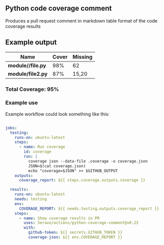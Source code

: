 ## Python code coverage comment

Produces a pull request comment in markdown table format of the code coverage results

## Example output

| Name | Cover | Missing |
| ---  | ----- | ------- |
| **module//file.py** | 98% | 62 |
| **module/file2.py** | 87% | 15,20 |

### Total Coverage: 95%

### Example use

Example workflow could look something like this:

```yaml

jobs:
  testing:
    runs-on: ubuntu-latest
    steps:
      - name: Run coverage
        id: coverage
        run: |
          coverage json --data-file .coverage -o coverage.json
          JSON=$(cat coverage.json)
          echo "coverage=$JSON" >> $GITHUB_OUTPUT
    outputs:
      coverage_report: ${{ steps.coverage.outputs.coverage }}

  results:
    runs-on: ubuntu-latest
    needs: testing
    env:
      COVERAGE_REPORT: ${{ needs.testing.outputs.coverage_report }}
    steps:
      - name: Show coverage results in PR
        uses: Seravo/actions/python-coverage-comment@v0.23
        with:
          github-token: ${{ secrets.GITHUB_TOKEN }}
          coverage-json: ${{ env.COVERAGE_REPORT }}
```